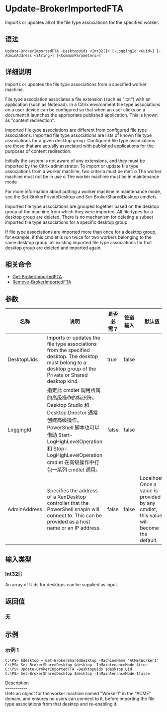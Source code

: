 # Update-BrokerImportedFTA

Imports or updates all of the file type associations for the specified worker.

## 语法

    Update-BrokerImportedFTA -DesktopUids <Int32[]> [-LoggingId <Guid>] [-AdminAddress <String>] [<CommonParameters>]
    

## 详细说明

Imports or updates the file type associations from a specified worker machine.

File type association associates a file extension (such as ".txt") with an application (such as Notepad). In a Citrix environment file type associations on a user device can be configured so that when an user clicks on a document it launches the appropriate published application. This is known as "content redirection".

Imported file type associations are different from configured file type associations. Imported file type associations are lists of known file type associations for a given desktop group. Configured file type associations are those that are actually associated with published applications for the purposes of content redirection.

Initially the system is not aware of any extensions, and they must be imported by the Citrix administrator. To import or update file type associations from a worker machine, two criteria must be met: o The worker machine must not be in use o The worker machine must be in maintenance mode

For more information about putting a worker machine in maintenance mode, see the Set-BrokerPrivateDesktop and Set-BrokerSharedDesktop cmdlets.

Imported file type associations are grouped together based on the desktop group of the machine from which they were imported. All file types for a desktop group are deleted. There is no mechanism for deleting a subset imported file type associations for a specific desktop group.

If file type associations are imported more than once for a desktop group, for example, if this cmdlet is run twice for two workers belonging to the same desktop group, all existing imported file type associations for that desktop group are deleted and imported again.

## 相关命令

- [Get-BrokerImportedFTA](Get-BrokerImportedFTA.html)
- [Remove-BrokerImportedFTA](Remove-BrokerImportedFTA.html)

## 参数

| 名称           | 说明                                                                                                                                                                              | 是否必需？ | 管道输入  | 默认值                                                                                    |
| ------------ | ------------------------------------------------------------------------------------------------------------------------------------------------------------------------------- | ----- | ----- | -------------------------------------------------------------------------------------- |
| DesktopUids  | Imports or updates the file type associations from the specified desktop. The desktop must belong to a desktop group of the Private or Shared desktop kind.                     | true  | false |                                                                                        |
| LoggingId    | 指定此 cmdlet 调用所属的高级操作的标识符。 Desktop Studio 和 Desktop Director 通常创建高级操作。 PowerShell 脚本也可以借助 Start-LogHighLevelOperation 和 Stop-LogHighLevelOperation cmdlet 在高级操作中打包一系列 cmdlet 调用。 | false | false |                                                                                        |
| AdminAddress | Specifies the address of a XenDesktop controller that the PowerShell snapin will connect to. This can be provided as a host name or an IP address.                              | false | false | Localhost. Once a value is provided by any cmdlet, this value will become the default. |

## 输入类型

### Int32[]

An array of Uids for desktops can be supplied as input.

## 返回值

### 无

## 示例

### 示例 1

    C:\PS> $desktop = Get-BrokerSharedDesktop -MachineName "ACME\Worker1"
    C:\PS> Set-BrokerSharedDesktop $desktop -InMaintenanceMode $true
    C:\PS> Update-BrokerImportedFTA -DesktopUids $desktop.Uid
    C:\PS> Set-BrokerSharedDesktop $desktop -InMaintenanceMode $false
    

Description  
\---\---\-----  
Gets an object for the worker machine named "Worker1" in the "ACME" domain, and ensures no users can connect to it, before importing the file type associations from that desktop and re-enabling it.